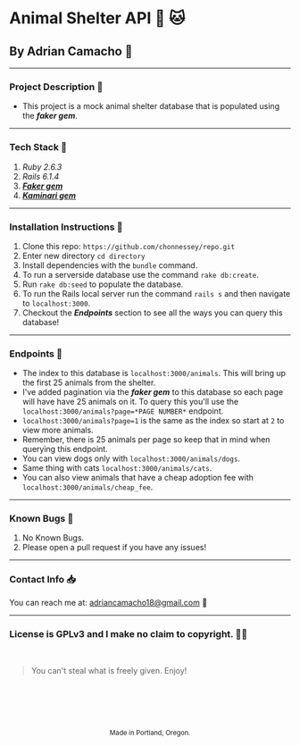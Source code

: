 # Animal Shelter API :dog: :cat:
## By Adrian Camacho :electric_plug:

---

### Project Description :pencil:

* This project is a mock animal shelter database that is populated using the _**faker gem**_.
---
### Tech Stack :floppy_disk:
1. _Ruby 2.6.3_
2. _Rails 6.1.4_
3. _**[Faker gem](https://github.com/faker-ruby/faker)**_
4. _**[Kaminari gem](https://github.com/kaminari/kaminari)**_
---
### Installation Instructions :pushpin:
1. Clone this repo: `https://github.com/chonnessey/repo.git`
2. Enter new directory `cd directory`
3. Install dependencies with the `bundle` command.
4. To run a serverside database use the command `rake db:create`.
6. Run `rake db:seed` to populate the database.
5. To run the Rails local server run the command `rails s` and then navigate to `localhost:3000`.
6. Checkout the _**Endpoints**_ section to see all the ways you can query this database!
---
### Endpoints :stop_sign:
* The index to this database is `localhost:3000/animals`. This will bring up the first 25 animals from the shelter.
* I've added pagination via the _**faker gem**_ to this database so each page will have have 25 animals on it. To query this you'll use the `localhost:3000/animals?page=*PAGE NUMBER*` endpoint.
* `localhost:3000/animals?page=1` is the same as the index so start at `2` to view more animals.
* Remember, there is 25 animals per page so keep that in mind when querying this endpoint.
* You can view dogs only with `localhost:3000/animals/dogs`.
* Same thing with cats `localhost:3000/animals/cats`.
* You can also view animals that have a cheap adoption fee with `localhost:3000/animals/cheap_fee`.
___
### Known Bugs :bug:
1. No Known Bugs.
2. Please open a pull request if you have any issues!
---
### Contact Info :inbox_tray:

You can reach me at: <adriancamacho18@gmail.com> :rocket:
___
### License is GPLv3 and I make no claim to copyright. :guardsman:
<br />

> You can't steal what is freely given. Enjoy!

<br />
<br />
<br />
<br />
<p align="center">
  <small>Made in Portland, Oregon.</small>
</p>
